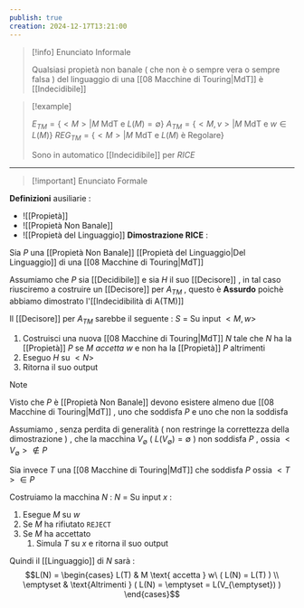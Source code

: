```yaml
---
publish: true
creation: 2024-12-17T13:21:00
---
```

>[!info] Enunciato Informale 
>
>Qualsiasi propietà non banale ( che non è o sempre vera o sempre falsa ) del linguaggio di una [[08 Macchine di Touring|MdT]] è [[Indecidibile]] 

>[!example] 
>
>$E_{TM} = \{ <M> | M \text{ MdT e } L(M) = \emptyset \}$
>$A_{TM} = \{<M,v> | M \text{ MdT e } w \in L(M)\}$
>$REG_{TM} = \{ <M> | M \text{ MdT e } L(M) \text{ è Regolare}\}$
>
>Sono in automatico [[Indecidibile]] per *RICE*

---

>[!important] Enunciato Formale

**Definizioni** ausiliarie : 

+ ![[Propietà]]
+ ![[Propietà Non Banale]]
+ ![[Propietà del Linguaggio]]
**Dimostrazione RICE** : 

Sia $P$ una [[Propietà Non Banale]] [[Propietà del Linguaggio|Del Linguaggio]] di una [[08 Macchine di Touring|MdT]] 

Assumiamo che $P$ sia [[Decidibile]] e sia $H$ il suo [[Decisore]] , in tal caso riusciremo a costruire un [[Decisore]] per $A_{TM}$ , questo è **Assurdo** poichè abbiamo dimostrato l'[[Indecidibilità di A(TM)]] 

Il [[Decisore]] per $A_{TM}$ sarebbe il seguente : 
$S$ = Su input $<M,w>$
1. Costruisci una nuova [[08 Macchine di Touring|MdT]] $N$ tale che $N$ ha la [[Propietà]] $P$ se $M$ *accetta* $w$ e non ha la [[Propietà]] $P$ altrimenti 
2. Eseguo $H$ su $<N>$
3. Ritorna il suo output

>[!note] 
>Visto che $P$ è [[Propietà Non Banale]] devono esistere almeno due [[08 Macchine di Touring|MdT]] , uno che soddisfa $P$ e uno che non la soddisfa 

Assumiamo , senza perdita di generalità ( non restringe la correttezza della dimostrazione ) , che la macchina $V_{\emptyset}$ ( $L(V_{\emptyset}) = \emptyset$ ) non soddisfa $P$ , ossia $<V_{\emptyset}> \notin P$ 

Sia invece $T$ una [[08 Macchine di Touring|MdT]] che soddisfa $P$ ossia $<T>\in P$ 

Costruiamo la macchina $N$ :
$N$ = Su input $x$ : 
1. Esegue $M$ su $w$ 
2. Se $M$ ha rifiutato `REJECT`
3. Se $M$ ha accettato 
	1. Simula $T$ su $x$ e ritorna il suo output

Quindi il [[Linguaggio]] di $N$ sarà : 
$$L(N) = \begin{cases}
L(T) & M \text{ accetta } w\ ( L(N) = L(T) ) \\
\emptyset & \text{Altrimenti } ( L(N) = \emptyset = L(V_{\emptyset}) ) 
\end{cases}$$

